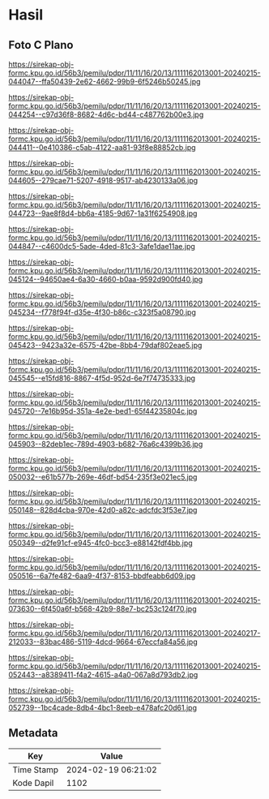 # Hasil

## Foto C Plano

https://sirekap-obj-formc.kpu.go.id/56b3/pemilu/pdpr/11/11/16/20/13/1111162013001-20240215-044047--ffa50439-2e62-4662-99b9-6f5246b50245.jpg

https://sirekap-obj-formc.kpu.go.id/56b3/pemilu/pdpr/11/11/16/20/13/1111162013001-20240215-044254--c97d36f8-8682-4d6c-bd44-c487762b00e3.jpg

https://sirekap-obj-formc.kpu.go.id/56b3/pemilu/pdpr/11/11/16/20/13/1111162013001-20240215-044411--0e410386-c5ab-4122-aa81-93f8e88852cb.jpg

https://sirekap-obj-formc.kpu.go.id/56b3/pemilu/pdpr/11/11/16/20/13/1111162013001-20240215-044605--279cae71-5207-4918-9517-ab4230133a06.jpg

https://sirekap-obj-formc.kpu.go.id/56b3/pemilu/pdpr/11/11/16/20/13/1111162013001-20240215-044723--9ae8f8d4-bb6a-4185-9d67-1a31f6254908.jpg

https://sirekap-obj-formc.kpu.go.id/56b3/pemilu/pdpr/11/11/16/20/13/1111162013001-20240215-044847--c4600dc5-5ade-4ded-81c3-3afe1dae11ae.jpg

https://sirekap-obj-formc.kpu.go.id/56b3/pemilu/pdpr/11/11/16/20/13/1111162013001-20240215-045124--94650ae4-6a30-4660-b0aa-9592d900fd40.jpg

https://sirekap-obj-formc.kpu.go.id/56b3/pemilu/pdpr/11/11/16/20/13/1111162013001-20240215-045234--f778f94f-d35e-4f30-b86c-c323f5a08790.jpg

https://sirekap-obj-formc.kpu.go.id/56b3/pemilu/pdpr/11/11/16/20/13/1111162013001-20240215-045423--9423a32e-6575-42be-8bb4-79daf802eae5.jpg

https://sirekap-obj-formc.kpu.go.id/56b3/pemilu/pdpr/11/11/16/20/13/1111162013001-20240215-045545--e15fd816-8867-4f5d-952d-6e7f74735333.jpg

https://sirekap-obj-formc.kpu.go.id/56b3/pemilu/pdpr/11/11/16/20/13/1111162013001-20240215-045720--7e16b95d-351a-4e2e-bed1-65f44235804c.jpg

https://sirekap-obj-formc.kpu.go.id/56b3/pemilu/pdpr/11/11/16/20/13/1111162013001-20240215-045903--82deb1ec-789d-4903-b682-76a6c4399b36.jpg

https://sirekap-obj-formc.kpu.go.id/56b3/pemilu/pdpr/11/11/16/20/13/1111162013001-20240215-050032--e61b577b-269e-46df-bd54-235f3e021ec5.jpg

https://sirekap-obj-formc.kpu.go.id/56b3/pemilu/pdpr/11/11/16/20/13/1111162013001-20240215-050148--828d4cba-970e-42d0-a82c-adcfdc3f53e7.jpg

https://sirekap-obj-formc.kpu.go.id/56b3/pemilu/pdpr/11/11/16/20/13/1111162013001-20240215-050349--d2fe91cf-e945-4fc0-bcc3-e88142fdf4bb.jpg

https://sirekap-obj-formc.kpu.go.id/56b3/pemilu/pdpr/11/11/16/20/13/1111162013001-20240215-050516--6a7fe482-6aa9-4f37-8153-bbdfeabb6d09.jpg

https://sirekap-obj-formc.kpu.go.id/56b3/pemilu/pdpr/11/11/16/20/13/1111162013001-20240215-073630--6f450a6f-b568-42b9-88e7-bc253c124f70.jpg

https://sirekap-obj-formc.kpu.go.id/56b3/pemilu/pdpr/11/11/16/20/13/1111162013001-20240217-212033--83bac486-5119-4dcd-9664-67eccfa84a56.jpg

https://sirekap-obj-formc.kpu.go.id/56b3/pemilu/pdpr/11/11/16/20/13/1111162013001-20240215-052443--a8389411-f4a2-4615-a4a0-067a8d793db2.jpg

https://sirekap-obj-formc.kpu.go.id/56b3/pemilu/pdpr/11/11/16/20/13/1111162013001-20240215-052739--1bc4cade-8db4-4bc1-8eeb-e478afc20d61.jpg


## Metadata

| Key        | Value               |
| ---------- | ------------------- |
| Time Stamp | 2024-02-19 06:21:02 |
| Kode Dapil | 1102                |



